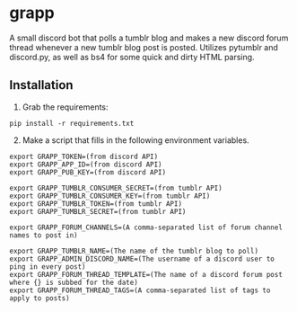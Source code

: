 # grapp

A small discord bot that polls a tumblr blog and makes a new discord forum thread whenever a new tumblr blog post is posted. Utilizes pytumblr and discord.py, as well as bs4 for some quick and dirty HTML parsing.

## Installation

1. Grab the requirements:

`pip install -r requirements.txt`

2. Make a script that fills in the following environment variables.

```
export GRAPP_TOKEN=(from discord API)
export GRAPP_APP_ID=(from discord API)
export GRAPP_PUB_KEY=(from discord API)

export GRAPP_TUMBLR_CONSUMER_SECRET=(from tumblr API)
export GRAPP_TUMBLR_CONSUMER_KEY=(from tumblr API)
export GRAPP_TUMBLR_TOKEN=(from tumblr API)
export GRAPP_TUMBLR_SECRET=(from tumblr API)

export GRAPP_FORUM_CHANNELS=(A comma-separated list of forum channel names to post in)

export GRAPP_TUMBLR_NAME=(The name of the tumblr blog to poll)
export GRAPP_ADMIN_DISCORD_NAME=(The username of a discord user to ping in every post)
export GRAPP_FORUM_THREAD_TEMPLATE=(The name of a discord forum post where {} is subbed for the date)
export GRAPP_FORUM_THREAD_TAGS=(A comma-separated list of tags to apply to posts)
```
